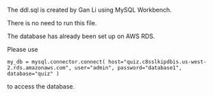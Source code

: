 The ddl.sql is created by Gan Li using MySQL Workbench.

There is no need to run this file.

The database has already been set up on AWS RDS.

Please use

`
my_db = mysql.connector.connect(
    host="quiz.c8sslkipdbis.us-west-2.rds.amazonaws.com",
    user="admin",
    password="database1",
    database="quiz"
)
`

to access the database.